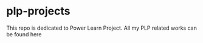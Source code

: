 # plp-projects
This repo is dedicated to Power Learn Project.
All my PLP related works can be found here
